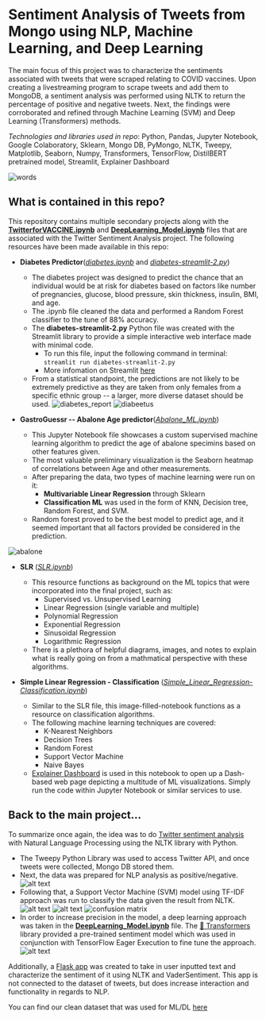 # Sentiment Analysis of Tweets from Mongo using NLP, Machine Learning, and Deep Learning
The main focus of this project was to characterize the sentiments associated with tweets that were scraped relating to COVID vaccines. Upon creating a livestreaming program to scrape tweets and add them to MongoDB, a sentiment analysis was performed using NLTK to return the percentage of positive and negative tweets. Next, the findings were corroborated and refined through Machine Learning (SVM) and Deep Learning (Transformers) methods.

*Technologies and libraries used in repo*: Python, Pandas, Jupyter Notebook, Google Colaboratory, Sklearn, Mongo DB, PyMongo, NLTK, Tweepy, Matplotlib, Seaborn, Numpy, Transformers, TensorFlow, DistilBERT pretrained model, Streamlit, Explainer Dashboard

![words](images/covidwordcloud.png)

## What is contained in this repo?

This repository contains multiple secondary projects along with the [**TwitterforVACCINE.ipynb**](TwitterforVACCINE.ipynb) and [**DeepLearning_Model.ipynb**](DeepLearning_Model.ipynb) files that are associated with the Twitter Sentiment Analysis project. The following resources have been made available in this repo:

- **Diabetes Predictor**([*diabetes.ipynb*](Diabetes.ipynb) and [*diabetes-streamlit-2.py*](diabetes-streamlit-2.py))
    - The diabetes project was designed to predict the chance that an individual would be at risk for diabetes based on factors like number of pregnancies, glucose, blood pressure, skin thickness, insulin, BMI, and age.
    - The .ipynb file cleaned the data and performed a Random Forest classifier to the tune of 88% accuracy. 
    - The **diabetes-streamlit-2.py** Python file was created with the Streamlit library to provide a simple interactive web interface made with minimal code.
        - To run this file, input the following command in terminal:
        ```streamlit run diabetes-streamlit-2.py```
        - More infomation on Streamlit [here](https://docs.streamlit.io/en/stable/)
    - From a statistical standpoint, the predictions are not likely to be extremely predictive as they are taken from only females from a specific ethnic group -- a larger, more diverse dataset should be used.
![diabetes_report](images/diabetes_report.png)
![diabeetus](images/diabetes.png)

- **GastroGuessr -- Abalone Age predictor**([*Abalone_ML.ipynb*](Abalone_ML.ipynb))
    - This Jupyter Notebook file showcases a custom supervised machine learning algorithm to predict the age of abalone specimins based on other features given.
    - The most valuable preliminary visualization is the Seaborn heatmap of correlations between Age and other measurements. 
    - After preparing the data, two types of machine learning were run on it:
        - __Multivariable Linear Regression__ through Sklearn
        - __Classification ML__ was used in the form of KNN, Decision tree, Random Forest, and SVM.
    - Random forest proved to be the best model to predict age, and it seemed important that all factors provided be considered in the prediction.

![abalone](images/abalone.png)

- **SLR** ([*SLR.ipynb*](SLR.ipynb))
    - This resource functions as background on the ML topics that were incorporated into the final project, such as:
        - Supervised vs. Unsupervised Learning
        - Linear Regression (single variable and multiple)
        - Polynomial Regression
        - Exponential Regression
        - Sinusoidal Regression
        - Logarithmic Regression
    - There is a plethora of helpful diagrams, images, and notes to explain what is really going on from a mathmatical perspective with these algorithms. 

- **Simple Linear Regression - Classification** ([*Simple_Linear_Regression-Classification.ipynb*](Simple_Linear_Regression-Classification.ipynb))
    - Similar to the SLR file, this image-filled-notebook functions as a resource on classification algorithms.
    - The following machine learning techniques are covered:
        - K-Nearest Neighbors
        - Decision Trees
        - Random Forest
        - Support Vector Machine
        - Naive Bayes
    - [Explainer Dashboard](https://explainerdashboard.readthedocs.io/en/latest/explainers.html) is used in this notebook to open up a Dash-based web page depicting a multitude of ML visualizations. Simply run the code within Jupyter Notebook or similar services to use.

## Back to the main project...

To summarize once again, the idea was to do [Twitter sentiment analysis](TwitterforVACCINE.ipynb) with Natural Language Processing using the NLTK library with Python.
- The Tweepy Python Library was used to access Twitter API, and once tweets were collected, Mongo DB stored them. 
- Next, the data was prepared for NLP analysis as positive/negative. 
![alt text](images/NLPpositivenegativetweets.png)
- Following that, a Support Vector Machine (SVM) model using TF-IDF approach was run to classify the data given the result from NLTK. 
![alt text](images/SVMresultsvaccine.png)
![alt text](images/SVMresultsvaccine1.png)
![confusion matrix](images/confusionmatrixvaccine.png)
- In order to increase precision in the model, a deep learning approach was taken in the [**DeepLearning_Model.ipynb**](DeepLearning_Model.ipynb) file. The [🤗 Transformers](https://huggingface.co/transformers/quicktour.html) library provided a pre-trained sentiment model which was used in conjunction with TensorFlow Eager Execution to fine tune the approach. 
![alt text](images/DLvaccine.png)

Additionally, a [Flask app](flask_app/app.py) was created to take in user inputted text and characterize the sentiment of it using NLTK and VaderSentiment. This app is not connected to the dataset of tweets, but does increase interaction and functionality in regards to NLP.

You can find our clean dataset that was used for ML/DL [here](new_df.csv)
